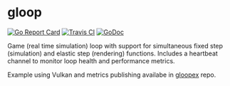 # gloop


[![Go Report Card](https://goreportcard.com/badge/github.com/erinpentecost/gloop)](https://goreportcard.com/report/github.com/erinpentecost/gloop)
[![Travis CI](https://travis-ci.org/erinpentecost/gloop.svg?branch=master)](https://travis-ci.org/erinpentecost/gloop.svg?branch=master)
[![GoDoc](https://godoc.org/github.com/erinpentecost/gloop?status.svg)](https://godoc.org/github.com/erinpentecost/gloop)

Game (real time simulation) loop with support for simultaneous fixed step (simulation) and elastic step (rendering) functions. Includes a heartbeat channel to monitor loop health and performance metrics.

Example using Vulkan and metrics publishing availabe in [gloopex](https://github.com/erinpentecost/gloopex) repo.